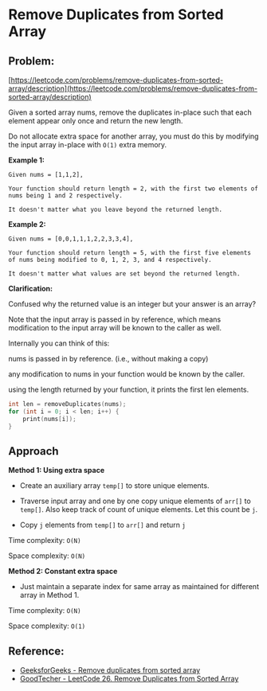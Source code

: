 # Remove Duplicates from Sorted Array

## Problem:
[https://leetcode.com/problems/remove-duplicates-from-sorted-array/description](https://leetcode.com/problems/remove-duplicates-from-sorted-array/description)

Given a sorted array nums, remove the duplicates in-place such that each element appear only once and return the new length.

Do not allocate extra space for another array, you must do this by modifying the input array in-place with `O(1)` extra memory.

**Example 1:**
```
Given nums = [1,1,2],

Your function should return length = 2, with the first two elements of nums being 1 and 2 respectively.

It doesn't matter what you leave beyond the returned length.
```

**Example 2:**
```
Given nums = [0,0,1,1,1,2,2,3,3,4],

Your function should return length = 5, with the first five elements of nums being modified to 0, 1, 2, 3, and 4 respectively.

It doesn't matter what values are set beyond the returned length.
```

**Clarification:**

Confused why the returned value is an integer but your answer is an array?

Note that the input array is passed in by reference, which means modification to the input array will be known to the caller as well.

Internally you can think of this:

nums is passed in by reference. (i.e., without making a copy)

any modification to nums in your function would be known by the caller.

using the length returned by your function, it prints the first len elements.

```c++
int len = removeDuplicates(nums);
for (int i = 0; i < len; i++) {
    print(nums[i]);
}
```

## Approach

**Method 1: Using extra space**

- Create an auxiliary array `temp[]` to store unique elements.

- Traverse input array and one by one copy unique elements of `arr[]` to `temp[]`. Also keep track of count of unique elements. Let this count be `j`.

- Copy `j` elements from `temp[]` to `arr[]` and return `j`

Time complexity: `O(N)`

Space complexity: `O(N)`

**Method 2: Constant extra space**

- Just maintain a separate index for same array as maintained for different array in Method 1.

Time complexity: `O(N)`

Space complexity: `O(1)`

## Reference:
* [GeeksforGeeks - Remove duplicates from sorted array](https://www.geeksforgeeks.org/remove-duplicates-sorted-array)
* [GoodTecher - LeetCode 26. Remove Duplicates from Sorted Array](http://www.goodtecher.com/leetcode-26-remove-duplicates-from-sorted-array)
